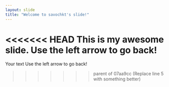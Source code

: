 ```yaml
---
layout: slide
title: "Welcome to savochkt's slide!"
---
```

<<<<<<< HEAD
This is my awesome slide.
Use the left arrow to go back!
=======
Your text
Use the left arrow to go back!
>>>>>>> parent of 07aa9cc (Replace line 5 with something better)
